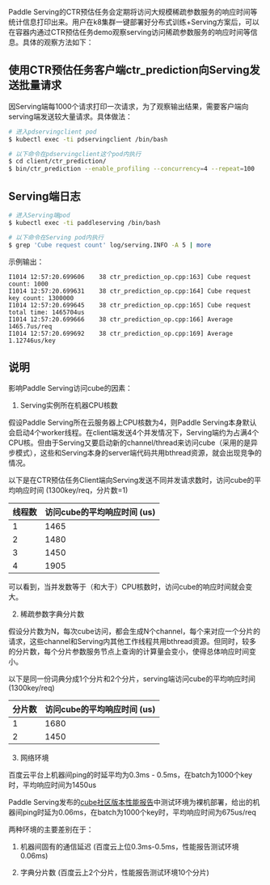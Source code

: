 Paddle Serving的CTR预估任务会定期将访问大规模稀疏参数服务的响应时间等统计信息打印出来。用户在k8集群一键部署好分布式训练+Serving方案后，可以在容器内通过CTR预估任务demo观察serving访问稀疏参数服务的响应时间等信息。具体的观察方法如下：

## 使用CTR预估任务客户端ctr_prediction向Serving发送批量请求

因Serving端每1000个请求打印一次请求，为了观察输出结果，需要客户端向serving端发送较大量请求。具体做法：

```bash
# 进入pdservingclient pod
$ kubectl exec -ti pdservingclient /bin/bash

# 以下命令在pdservingclient这个pod内执行
$ cd client/ctr_prediction/
$ bin/ctr_prediction --enable_profiling --concurrency=4 --repeat=100
```

## Serving端日志

```bash
# 进入Serving端pod
$ kubectl exec -ti paddleserving /bin/bash

# 以下命令在Serving pod内执行
$ grep 'Cube request count' log/serving.INFO -A 5 | more
```

示例输出：
```
I1014 12:57:20.699606    38 ctr_prediction_op.cpp:163] Cube request count: 1000
I1014 12:57:20.699631    38 ctr_prediction_op.cpp:164] Cube request key count: 1300000
I1014 12:57:20.699645    38 ctr_prediction_op.cpp:165] Cube request total time: 1465704us
I1014 12:57:20.699666    38 ctr_prediction_op.cpp:166] Average 1465.7us/req
I1014 12:57:20.699692    38 ctr_prediction_op.cpp:169] Average 1.12746us/key
```

## 说明

影响Paddle Serving访问cube的因素：

1) Serving实例所在机器CPU核数

假设Paddle Serving所在云服务器上CPU核数为4，则Paddle Serving本身默认会启动4个worker线程。在client端发送4个并发情况下，Serving端约为占满4个CPU核。但由于Serving又要启动新的channel/thread来访问cube（采用的是异步模式），这些和Serving本身的server端代码共用bthread资源，就会出现竞争的情况。

以下是在CTR预估任务Client端向Serving发送不同并发请求数时，访问cube的平均响应时间 (1300key/req，分片数=1)

线程数 | 访问cube的平均响应时间 (us)
-------|-------
1 | 1465
2 | 1480
3 | 1450
4 | 1905

可以看到，当并发数等于（和大于）CPU核数时，访问cube的响应时间就会变大。

2) 稀疏参数字典分片数

假设分片数为N，每次cube访问，都会生成N个channel，每个来对应一个分片的请求，这些channel和Serving内其他工作线程共用bthread资源。但同时，较多的分片数，每个分片参数服务节点上查询的计算量会变小，使得总体响应时间变小。

以下是同一份词典分成1个分片和2个分片，serving端访问cube的平均响应时间 (1300key/req)

分片数 | 访问cube的平均响应时间 (us)
-------|--------------------------
1 | 1680
2 | 1450

3) 网络环境

百度云平台上机器间ping的时延平均为0.3ms - 0.5ms，在batch为1000个key时，平均响应时间为1450us

Paddle Serving发布的[cube社区版本性能报告](https://github.com/PaddlePaddle/Serving/blob/develop/cube/doc/performance.md)中测试环境为裸机部署，给出的机器间ping时延为0.06ms，在batch为1000个key时，平均响应时间为675us/req

两种环境的主要差别在于：

1) 机器间固有的通信延迟 (百度云上位0.3ms-0.5ms，性能报告测试环境0.06ms)

2) 字典分片数 (百度云上2个分片，性能报告测试环境10个分片)

